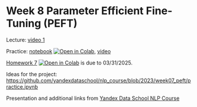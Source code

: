 # Week 8 Parameter Efficient Fine-Tuning (PEFT)

Lecture: [video 1](https://youtu.be/AN99SqVaaYE)

Practice: [notebook](./practice_08.ipynb) [![Open in Colab](https://colab.research.google.com/assets/colab-badge.svg)](https://colab.research.google.com/github/anton-selitskiy/RIT_LLM/blob/main/Week08_peft/practice_08.ipynb), [video](https://youtu.be/wizwiKIV1gg)

[Homework 7](./homework_07.ipynb) [![Open in Colab](https://colab.research.google.com/assets/colab-badge.svg)](https://colab.research.google.com/github/anton-selitskiy/RIT_LLM/blob/main/Week08_peft/homework_07.ipynb) is due to 03/31/2025. 

Ideas for the project: https://github.com/yandexdataschool/nlp_course/blob/2023/week07_peft/practice.ipynb

Presentation and additional links from [Yandex Data School NLP Course](https://github.com/yandexdataschool/nlp_course/tree/2024/week07_peft) 

